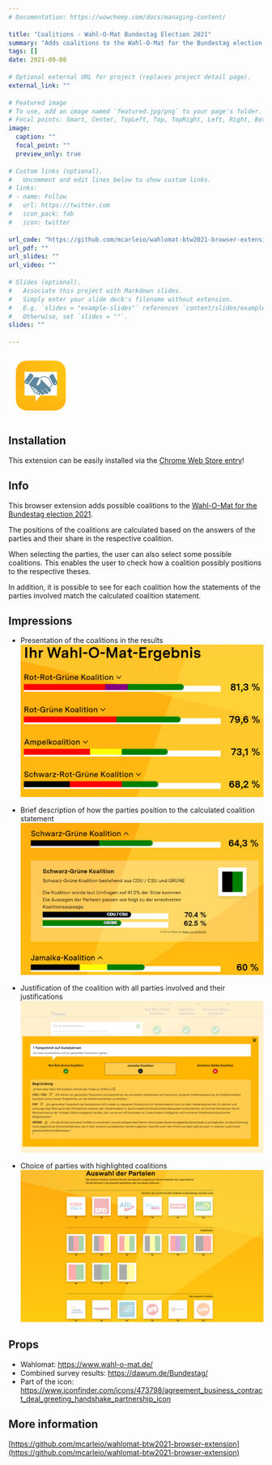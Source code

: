 ```yaml
---
# Documentation: https://wowchemy.com/docs/managing-content/

title: "Coalitions - Wahl-O-Mat Bundestag Election 2021"
summary: "Adds coalitions to the Wahl-O-Mat for the Bundestag election 2021."
tags: []
date: 2021-09-08

# Optional external URL for project (replaces project detail page).
external_link: ""

# Featured image
# To use, add an image named `featured.jpg/png` to your page's folder.
# Focal points: Smart, Center, TopLeft, Top, TopRight, Left, Right, BottomLeft, Bottom, BottomRight.
image:
  caption: ""
  focal_point: ""
  preview_only: true

# Custom links (optional).
#   Uncomment and edit lines below to show custom links.
# links:
# - name: Follow
#   url: https://twitter.com
#   icon_pack: fab
#   icon: twitter

url_code: "https://github.com/mcarleio/wahlomat-btw2021-browser-extension"
url_pdf: ""
url_slides: ""
url_video: ""

# Slides (optional).
#   Associate this project with Markdown slides.
#   Simply enter your slide deck's filename without extension.
#   E.g. `slides = "example-slides"` references `content/slides/example-slides.md`.
#   Otherwise, set `slides = ""`.
slides: ""
 
---
```

![Koalitionen - Wahl-O-Mat Bundestagswahl 2021](./logo.png)

## Installation
This extension can be easily installed via the [Chrome Web Store entry][cws-entry]!

## Info

This browser extension adds possible coalitions to the [Wahl-O-Mat for the Bundestag election 2021][wahlomat-btw-2021].

The positions of the coalitions are calculated based on the answers of the parties and their share in the respective coalition.

When selecting the parties, the user can also select some possible coalitions. This enables the user to check how a coalition possibly positions to the respective theses.

In addition, it is possible to see for each coalition how the statements of the parties involved match the calculated coalition statement.

## Impressions

* Presentation of the coalitions in the results
  ![screenshot1]

* Brief description of how the parties position to the calculated coalition statement
  ![screenshot2]

* Justification of the coalition with all parties involved and their justifications
  ![screenshot3]

* Choice of parties with highlighted coalitions
  ![screenshot4]

## Props

* Wahlomat: https://www.wahl-o-mat.de/
* Combined survey results: https://dawum.de/Bundestag/
* Part of the icon: https://www.iconfinder.com/icons/473798/agreement_business_contract_deal_greeting_handshake_partnership_icon

[cws-entry]: https://chrome.google.com/webstore/detail/idpneemecipcgckilolelgdphmppjmmf

[wahlomat-btw-2021]: https://www.wahl-o-mat.de/bundestagswahl2021/app/main_app.html

[screenshot1]: images/screenshot_1.png
[screenshot2]: images/screenshot_2.png
[screenshot3]: images/screenshot_3.png
[screenshot4]: images/screenshot_4.png


## More information
[https://github.com/mcarleio/wahlomat-btw2021-browser-extension](https://github.com/mcarleio/wahlomat-btw2021-browser-extension)